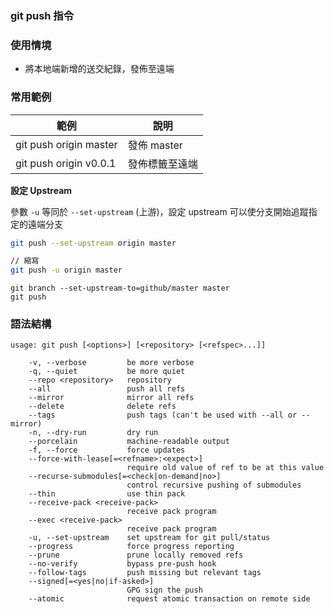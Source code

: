 ### git push 指令

### 使用情境

* 將本地端新增的送交紀錄，發佈至遠端

### 常用範例

| 範例                        | 說明                                          |
|---------------------------|------------------------------------------------|
| git push origin master    | 發佈 master                                    |
| git push origin v0.0.1    | 發佈標籤至遠端                                   |

**設定 Upstream**

參數 `-u` 等同於 `--set-upstream` (上游)，設定 upstream 可以使分支開始追蹤指定的遠端分支

```sh
git push --set-upstream origin master

// 縮寫
git push -u origin master
```

```
git branch --set-upstream-to=github/master master
git push
```

### 語法結構

```
usage: git push [<options>] [<repository> [<refspec>...]]

    -v, --verbose         be more verbose
    -q, --quiet           be more quiet
    --repo <repository>   repository
    --all                 push all refs
    --mirror              mirror all refs
    --delete              delete refs
    --tags                push tags (can't be used with --all or --mirror)
    -n, --dry-run         dry run
    --porcelain           machine-readable output
    -f, --force           force updates
    --force-with-lease[=<refname>:<expect>]
                          require old value of ref to be at this value
    --recurse-submodules[=<check|on-demand|no>]
                          control recursive pushing of submodules
    --thin                use thin pack
    --receive-pack <receive-pack>
                          receive pack program
    --exec <receive-pack>
                          receive pack program
    -u, --set-upstream    set upstream for git pull/status
    --progress            force progress reporting
    --prune               prune locally removed refs
    --no-verify           bypass pre-push hook
    --follow-tags         push missing but relevant tags
    --signed[=<yes|no|if-asked>]
                          GPG sign the push
    --atomic              request atomic transaction on remote side
```
